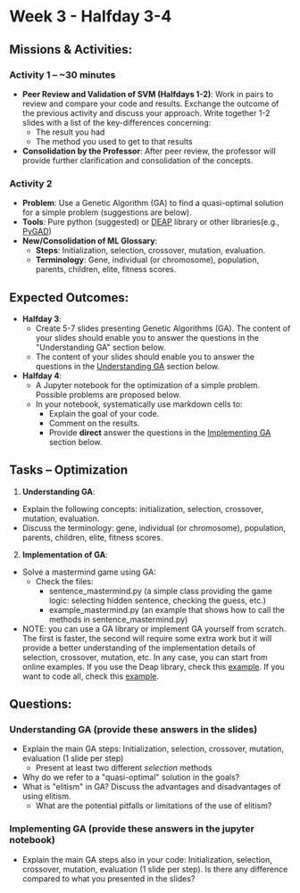 # Week 3 - Halfday 3-4

## Missions & Activities:

### Activity 1 – ~30 minutes
- **Peer Review and Validation of SVM (Halfdays 1-2)**: Work in pairs to review and compare your code and results. Exchange the outcome of the previous activity and discuss your approach. Write together 1-2 slides with a list of the key-differences concerning:
    - The result you had
    - The method you used to get to that results
- **Consolidation by the Professor**: After peer review, the professor will provide further clarification and consolidation of the concepts.

### Activity 2
- **Problem**: Use a Genetic Algorithm (GA) to find a quasi-optimal solution for a simple problem (suggestions are below).
- **Tools**: Pure python (suggested) or [DEAP](https://deap.readthedocs.io/en/master/) library or other libraries(e.g., [PyGAD](https://pygad.readthedocs.io/en/latest/))
- **New/Consolidation of ML Glossary**:
  - **Steps**: Initialization, selection, crossover, mutation, evaluation.
  - **Terminology**: Gene, individual (or chromosome), population, parents, children, elite, fitness scores.

## Expected Outcomes:
- **Halfday 3**:
    - Create 5-7 slides presenting Genetic Algorithms (GA). The content of your slides should enable you to answer the questions in the "Understanding GA" section below.
    - The content of your slides should enable you to answer the questions in the [Understanding GA](#understanding-ga-provide-these-answers-in-the-slides) section below.
- **Halfday 4**:
  - A Jupyter notebook for the optimization of a simple problem. Possible problems are proposed below.
  - In your notebook, systematically use markdown cells to:
    - Explain the goal of your code.
    - Comment on the results.
    - Provide **direct** answer the questions in the [Implementing GA](#implementing-ga-provide-these-answers-in-the-jupyter-notebook) section below.

## Tasks – Optimization

1. **Understanding GA**:
  - Explain the following concepts: initialization, selection, crossover, mutation, evaluation.
  - Discuss the terminology: gene, individual (or chromosome), population, parents, children, elite, fitness scores.

2. **Implementation of GA**:
  - Solve a mastermind game using GA:
    - Check the files: 
      - sentence_mastermind.py (a simple class providing the game logic: selecting hidden sentence, checking the guess, etc.)
      - example_mastermind.py (an example that shows how to call the methods in sentence_mastermind.py)
  - NOTE: you can use a GA library or implement GA yourself from scratch. The first is faster, the second will require some extra work but it will provide a better understanding of the implementation details of selection, crossover, mutation, etc. In any case, you can start from online examples. If you use the Deap library, check this [example](https://deap.readthedocs.io/en/master/examples/ga_onemax.html). If you want to code all, check this [example](https://machinelearningmastery.com/simple-genetic-algorithm-from-scratch-in-python/).

## Questions:
### Understanding GA (provide these answers in the slides)
- Explain the main GA steps: Initialization, selection, crossover, mutation, evaluation (1 slide per step)
    - Present at least two different *selection* methods
- Why do we refer to a "quasi-optimal" solution in the goals?
- What is "elitism" in GA? Discuss the advantages and disadvantages of using elitism.
    - What are the potential pitfalls or limitations of the use of elitism?

### Implementing GA (provide these answers in the jupyter notebook)
- Explain the main GA steps also in your code: Initialization, selection, crossover, mutation, evaluation (1 slide per step). Is there any difference compared to what you presented in the slides?
